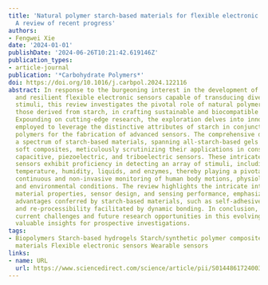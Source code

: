 ```yaml
---
title: 'Natural polymer starch-based materials for flexible electronic sensor development:
  A review of recent progress'
authors:
- Fengwei Xie
date: '2024-01-01'
publishDate: '2024-06-26T10:21:42.619146Z'
publication_types:
- article-journal
publication: '*Carbohydrate Polymers*'
doi: https://doi.org/10.1016/j.carbpol.2024.122116
abstract: In response to the burgeoning interest in the development of highly conformable
  and resilient flexible electronic sensors capable of transducing diverse physical
  stimuli, this review investigates the pivotal role of natural polymers, specifically
  those derived from starch, in crafting sustainable and biocompatible sensing materials.
  Expounding on cutting-edge research, the exploration delves into innovative strategies
  employed to leverage the distinctive attributes of starch in conjunction with other
  polymers for the fabrication of advanced sensors. The comprehensive discussion encompasses
  a spectrum of starch-based materials, spanning all-starch-based gels to starch-based
  soft composites, meticulously scrutinizing their applications in constructing resistive,
  capacitive, piezoelectric, and triboelectric sensors. These intricately designed
  sensors exhibit proficiency in detecting an array of stimuli, including strain,
  temperature, humidity, liquids, and enzymes, thereby playing a pivotal role in the
  continuous and non-invasive monitoring of human body motions, physiological signals,
  and environmental conditions. The review highlights the intricate interplay between
  material properties, sensor design, and sensing performance, emphasizing the unique
  advantages conferred by starch-based materials, such as self-adhesiveness, self-healability,
  and re-processibility facilitated by dynamic bonding. In conclusion, the paper outlines
  current challenges and future research opportunities in this evolving field, offering
  valuable insights for prospective investigations.
tags:
- Biopolymers Starch-based hydrogels Starch/synthetic polymer composite gels Strain-responsive
  materials Flexible electronic sensors Wearable sensors
links:
- name: URL
  url: https://www.sciencedirect.com/science/article/pii/S0144861724003424
---
```

